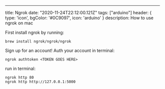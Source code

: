 ---
title: Ngrok
date: "2020-11-24T22:12:00.121Z"
tags: ["arduino"]
header: { type: 'icon', bgColor: '#0C9097', icon: 'arduino' }
description: How to use ngrok on mac

First install ngrok by running:
```
brew install ngrok/ngrok/ngrok
```

Sign up for an account!
Auth your account in terminal:
```
ngrok authtoken <TOKEN GOES HERE>
```

run in terminal:
```
ngrok http 80
ngrok http http://127.0.0.1:5000
```